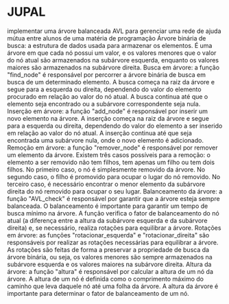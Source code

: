 # JUPAL
implementar uma árvore balanceada AVL para gerenciar uma rede de ajuda mútua entre alunos de uma matéria de programação
Árvore binária de busca: a estrutura de dados usada para armazenar os elementos. É uma árvore em que cada nó possui um valor, e os valores menores que o valor do nó atual são armazenados na subárvore esquerda, enquanto os valores maiores são armazenados na subárvore direita.
Busca em árvore: a função "find_node" é responsável por percorrer a árvore binária de busca em busca de um determinado elemento. A busca começa na raiz da árvore e segue para a esquerda ou direita, dependendo do valor do elemento procurado em relação ao valor do nó atual. A busca continua até que o elemento seja encontrado ou a subárvore correspondente seja nula.
Inserção em árvore: a função "add_node" é responsável por inserir um novo elemento na árvore. A inserção começa na raiz da árvore e segue para a esquerda ou direita, dependendo do valor do elemento a ser inserido em relação ao valor do nó atual. A inserção continua até que seja encontrada uma subárvore nula, onde o novo elemento é adicionado.
Remoção em árvore: a função "remover_node" é responsável por remover um elemento da árvore. Existem três casos possíveis para a remoção: o elemento a ser removido não tem filhos, tem apenas um filho ou tem dois filhos. No primeiro caso, o nó é simplesmente removido da árvore. No segundo caso, o filho é promovido para ocupar o lugar do nó removido. No terceiro caso, é necessário encontrar o menor elemento da subárvore direita do nó removido para ocupar o seu lugar.
Balanceamento da árvore: a função "AVL_check" é responsável por garantir que a árvore esteja sempre balanceada. O balanceamento é importante para garantir um tempo de busca mínimo na árvore. A função verifica o fator de balanceamento do nó atual (a diferença entre a altura da subárvore esquerda e da subárvore direita) e, se necessário, realiza rotações para equilibrar a árvore.
Rotações em árvore: as funções "rotacionar_esquerda" e "rotacionar_direita" são responsáveis por realizar as rotações necessárias para equilibrar a árvore. As rotações são feitas de forma a preservar a propriedade de busca da árvore binária, ou seja, os valores menores são sempre armazenados na subárvore esquerda e os valores maiores na subárvore direita.
Altura da árvore: a função "altura" é responsável por calcular a altura de um nó da árvore. A altura de um nó é definida como o comprimento máximo do caminho que leva daquele nó até uma folha da árvore. A altura da árvore é importante para determinar o fator de balanceamento de um nó.

